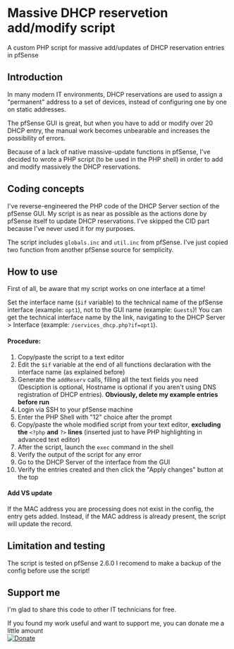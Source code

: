 # Massive DHCP reservetion add/modify script
A custom PHP script for massive add/updates of DHCP reservation entries in pfSense

## Introduction
In many modern IT environments, DHCP reservations are used to assign a "permanent" address to a set of devices, instead of configuring one by one on static addresses.

The pfSense GUI is great, but when you have to add or modify over 20 DHCP entry, the manual work becomes unbearable and increases the possibility of errors.

Because of a lack of native massive-update functions in pfSense, I've decided to wrote a PHP script (to be used in the PHP shell) in order to add and modify massively the DHCP reservations.

## Coding concepts
I've reverse-engineered the PHP code of the DHCP Server section of the pfSense GUI. My script is as near as possible as the actions done by pfSense itself to update DHCP reservations.
I've skipped the CID part because I've never used it for my purposes.

The script includes ```globals.inc``` and ```util.inc``` from pfSense.
I've just copied two function from another pfSense source for semplicity.

## How to use
First of all, be aware that my script works on one interface at a time!

Set the interface name (```$if``` variable) to the technical name of the pfSense interface (example: ```opt1```), not to the GUI name (example: ```Guests```)!
You can get the technical interface name by the link, navigating to the DHCP Server > Interface (example: ```/services_dhcp.php?if=opt1```).

#### Procedure:

1. Copy/paste the script to a text editor
2. Edit the ```$if``` variable at the end of all functions declaration with the interface name (as explained before)
3. Generate the ```addReserv``` calls, filling all the text fields you need (Desciption is optional, Hostname is optional if you aren't using DNS registration of DHCP entries). **Obviously, delete my example entries before run**
4. Login via SSH to your pfSense machine
5. Enter the PHP Shell with "12" choice after the prompt
6. Copy/paste the whole modified script from your text editor, **excluding the** ```<?php``` **and** ```?>``` **lines** (inserted just to have PHP highlighting in advanced text editor)
7. After the script, launch the ```exec``` command in the shell
8. Verify the output of the script for any error
9. Go to the DHCP Server of the interface from the GUI
10. Verify the entries created and then click the "Apply changes" button at the top

#### Add VS update
If the MAC address you are processing does not exist in the config, the entry gets added.
Instead, if the MAC address is already present, the script will update the record.


## Limitation and testing
The script is tested on pfSense 2.6.0
I recomend to make a backup of the config before use the script!

## Support me
I'm glad to share this code to other IT technicians for free.

If you found my work useful and want to support me, you can donate me a little amount  
[![Donate](https://img.shields.io/badge/Donate-Paypal-2997D8.svg)](https://www.paypal.com/cgi-bin/webscr?cmd=_donations&business=JA8LPLG38EVK2&source=url)
